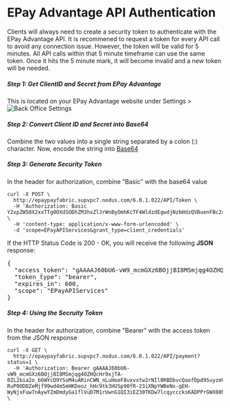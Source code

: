 EPay Advantage API Authentication
============================
Clients will always need to create a security token to authenticate with the EPay Advantage API. It is recommened to request a token for every API call to avoid any connection issue. However, the token will be valid for 5 minutes. All API calls within that 5 minute timeframe can use the same token. Once it hits the 5 minute mark, it will become invalid and a new token will be needed.

##### Step 1: Get ClientID and Secret from EPay Advantage
This is located on your EPay Advantage website under Settings > ![Back Office Settings](https://github.com/NodusTechnologies/ePay-Advantage/blob/master/Sections/API%20Guide/Sections/APIs/Images/BackOfficeSettings.png)

##### Step 2: Convert Client ID and Secret into Base64
Combine the two values into a single string separated by a colon (:) character. Now, encode the string into [Base64](https://en.wikipedia.org/wiki/Base64)

##### Step 3: Generate Security Token
In the header for authorization, combine "Basic" with the base64 value

```shell
curl -X POST \
  http://epaypayfabric.supvpc7.nodus.com/6.0.1.022/API/Token \
  -H 'Authorization: Basic Y2xpZW50X2xxTTg0OXdSODhZM3hxZlJrWnByOmhKcTF4WldzdEgwdjNzbHdzQVBuenFBc2xiNkhzeXVtY3RDS1pRWm1ZL0M3NWRpRzR2' \
  -H 'content-type: application/x-www-form-urlencoded' \
  -d 'scope=EPayAPIServices&grant_type=client_credentials'
```
If the HTTP Status Code is 200 - OK, you will receive the following **JSON** response:

<pre>
{
  "access_token": "gAAAAJ60bU6-vW9_mcmGXz6BOjjBI8MSmjqg4OZHQcHr9xjTA-0ZL2bia2o_b6WYcD9YSoM4uARinCWN_nLuHoeF8uxvxtw2rNIl0RBDbvcQaofDpd9SuyzmVX3Xy9b0Yx7ngB81S3zjusrtgFnrUEThB4rhnMmeoVy1TQ7ePAKQVVQqFAEAAIAAAABJC95XyaM28bsDcbMZKY8faxCDo8spdvs1Debhq6nnqom25IcVzV2Jor0zze3NNAHMkvd8lOA_SEwFleWCTxCdED_PhjB19I3DE5tc3UTx6091lFtDngkAuHG4b7tcMud0Cxe9nv7bZ6l-RuP0ODDZeMjf99wd4m5mHKDeoz_hHc9tk3HUSp90fR-23iXNpYWBeNx-gEH-WyNjxFuw7nAywYZmDmdyGa1flVuD7M1rUwnG1QI3iEZ30TKDw7lcqycccksKADPPrGWX80hlAdAEZGDWCSTnjbzunmycASvyz_OJtj2gAt8DcRF7hLQmMxENLluYfMwqleOmOmiaCo1jBKk0f9BILb5k7gv2sxPj2Q",
  "token_type": "bearer",
  "expires_in": 600,
  "scope": "EPayAPIServices"
}
</pre>

##### Step 4: Using the Secruity Token
In the header for authorization, combine "Bearer" with the access token from the JSON response

```shell
curl -X GET \
  http://epaypayfabric.supvpc7.nodus.com/6.0.1.022/API/payment?status=1 \
  -H 'Authorization: Bearer gAAAAJ60bU6-vW9_mcmGXz6BOjjBI8MSmjqg4OZHQcHr9xjTA-0ZL2bia2o_b6WYcD9YSoM4uARinCWN_nLuHoeF8uxvxtw2rNIl0RBDbvcQaofDpd9SuyzmVX3Xy9b0Yx7ngB81S3zjusrtgFnrUEThB4rhnMmeoVy1TQ7ePAKQVVQqFAEAAIAAAABJC95XyaM28bsDcbMZKY8faxCDo8spdvs1Debhq6nnqom25IcVzV2Jor0zze3NNAHMkvd8lOA_SEwFleWCTxCdED_PhjB19I3DE5tc3UTx6091lFtDngkAuHG4b7tcMud0Cxe9nv7bZ6l-RuP0ODDZeMjf99wd4m5mHKDeoz_hHc9tk3HUSp90fR-23iXNpYWBeNx-gEH-WyNjxFuw7nAywYZmDmdyGa1flVuD7M1rUwnG1QI3iEZ30TKDw7lcqycccksKADPPrGWX80hlAdAEZGDWCSTnjbzunmycASvyz_OJtj2gAt8DcRF7hLQmMxENLluYfMwqleOmOmiaCo1jBKk0f9BILb5k7gv2sxPj2Q' \
```
